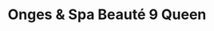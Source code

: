 ---
title: "Onges & Spa Beauté 9 Queen"
url: /montreal/onges-und-spa-beaute-9-queen/
shop: Kosmetik
---